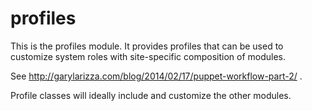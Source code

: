 # profiles #

This is the profiles module.  It provides profiles that can be used to customize system roles with site-specific composition of modules.

See http://garylarizza.com/blog/2014/02/17/puppet-workflow-part-2/ .

Profile classes will ideally include and customize the other modules.

